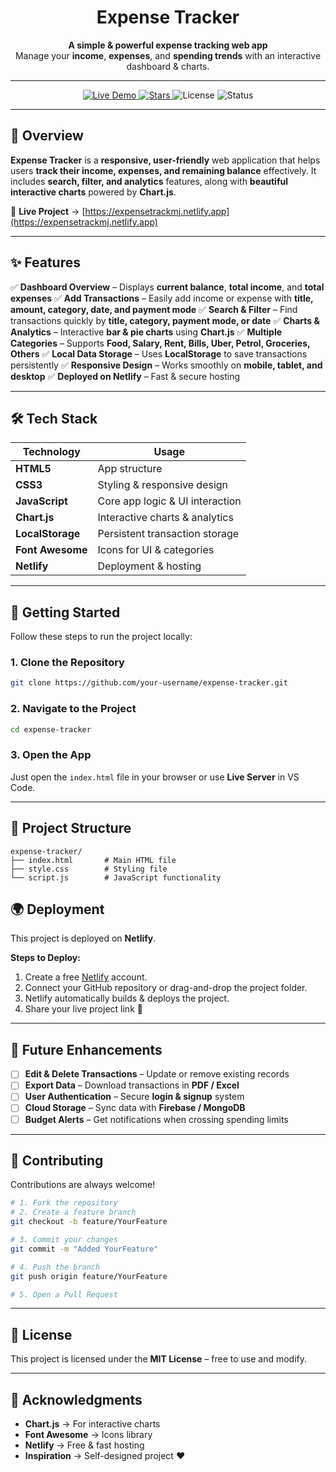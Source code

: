  <h1 align='center'>Expense Tracker</h1>

<p align="center">
  <b>A simple & powerful expense tracking web app</b>  
  <br>
  Manage your <b>income</b>, <b>expenses</b>, and <b>spending trends</b> with an interactive dashboard & charts.
</p>

---

<p align="center">
  <a href="https://expensetrackmj.netlify.app/">
    <img src="https://img.shields.io/badge/Live%20Demo-Netlify-brightgreen?style=for-the-badge&logo=netlify" alt="Live Demo" />
  </a>
  <a href="https://github.com/your-username/expense-tracker">
    <img src="https://img.shields.io/github/stars/your-username/expense-tracker?style=for-the-badge" alt="Stars" />
  </a>
  <img src="https://img.shields.io/badge/License-MIT-blue?style=for-the-badge" alt="License" />
  <img src="https://img.shields.io/badge/Status-Active-success?style=for-the-badge" alt="Status" />
</p>

---

## 📌 **Overview**

**Expense Tracker** is a **responsive, user-friendly** web application that helps users **track their income, expenses, and remaining balance** effectively. It includes **search, filter, and analytics** features, along with **beautiful interactive charts** powered by **Chart.js**.

🔗 **Live Project** → [https://expensetrackmj.netlify.app](https://expensetrackmj.netlify.app)

---

## ✨ **Features**

✅ **Dashboard Overview** – Displays **current balance**, **total income**, and **total expenses**
✅ **Add Transactions** – Easily add income or expense with **title, amount, category, date, and payment mode**
✅ **Search & Filter** – Find transactions quickly by **title, category, payment mode, or date**
✅ **Charts & Analytics** – Interactive **bar & pie charts** using **Chart.js**
✅ **Multiple Categories** – Supports **Food, Salary, Rent, Bills, Uber, Petrol, Groceries, Others**
✅ **Local Data Storage** – Uses **LocalStorage** to save transactions persistently
✅ **Responsive Design** – Works smoothly on **mobile, tablet, and desktop**
✅ **Deployed on Netlify** – Fast & secure hosting

---

## 🛠 **Tech Stack**

| **Technology**   | **Usage**                       |
| ---------------- | ------------------------------- |
| **HTML5**        | App structure                   |
| **CSS3**         | Styling & responsive design     |
| **JavaScript**   | Core app logic & UI interaction |
| **Chart.js**     | Interactive charts & analytics  |
| **LocalStorage** | Persistent transaction storage  |
| **Font Awesome** | Icons for UI & categories       |
| **Netlify**      | Deployment & hosting            |

---

## 🚀 **Getting Started**

Follow these steps to run the project locally:

### **1. Clone the Repository**

```bash
git clone https://github.com/your-username/expense-tracker.git
```

### **2. Navigate to the Project**

```bash
cd expense-tracker
```

### **3. Open the App**

Just open the `index.html` file in your browser or use **Live Server** in VS Code.

---

## 📂 **Project Structure**

```
expense-tracker/
├── index.html       # Main HTML file
├── style.css        # Styling file
└── script.js        # JavaScript functionality
```

## 🌍 **Deployment**

This project is deployed on **Netlify**.

**Steps to Deploy:**

1. Create a free [Netlify](https://www.netlify.com/) account.
2. Connect your GitHub repository or drag-and-drop the project folder.
3. Netlify automatically builds & deploys the project.
4. Share your live project link 🚀

---

## 🔮 **Future Enhancements**

* [ ] **Edit & Delete Transactions** – Update or remove existing records
* [ ] **Export Data** – Download transactions in **PDF / Excel**
* [ ] **User Authentication** – Secure **login & signup** system
* [ ] **Cloud Storage** – Sync data with **Firebase / MongoDB**
* [ ] **Budget Alerts** – Get notifications when crossing spending limits

---

## 🤝 **Contributing**

Contributions are always welcome!

```bash
# 1. Fork the repository
# 2. Create a feature branch
git checkout -b feature/YourFeature

# 3. Commit your changes
git commit -m "Added YourFeature"

# 4. Push the branch
git push origin feature/YourFeature

# 5. Open a Pull Request
```

---

## 📄 **License**

This project is licensed under the **MIT License** – free to use and modify.

---

## 🙌 **Acknowledgments**

* **Chart.js** → For interactive charts
* **Font Awesome** → Icons library
* **Netlify** → Free & fast hosting
* **Inspiration** → Self-designed project ❤️

